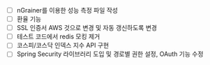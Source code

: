 
- [ ] nGrainer를 이용한 성능 측정 파일 작성
- [ ] 환율 기능
- [ ] SSL 인증서 AWS 것으로 변경 및 자동 갱신하도록 변경
- [ ] 테스트 코드에서 redis 모킹 제거
- [ ] 코스피/코스닥 인덱스 지수 API 구현
- [ ] Spring Security 라이브러리 도입 및 경로별 권한 설정, OAuth 기능 수정

